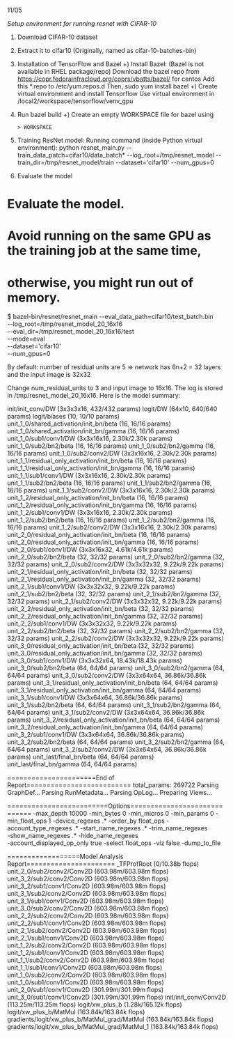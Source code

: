 11/05

*Setup environment for running resnet with CIFAR-10*

1. Download CIFAR-10 dataset
2. Extract it to cifar10 (Originally, named as cifar-10-batches-bin)
3. Installation of TensorFlow and Bazel
   +) Install Bazel: (Bazel is not available in RHEL package/repo)
   Download the bazel repo from https://copr.fedorainfracloud.org/coprs/vbatts/bazel/ for centos
   Add this *.repo to /etc/yum.repos.d
   Then,
   sudo yum install bazel
   +) Create virtual environment and install Tensorflow
    Use virtual environment in /local2/workspace/tensorflow/venv_gpu


4. Run bazel build
   +) Create an empty WORKSPACE file for bazel using
   ```shell
   > WORKSPACE
   ```

5. Training ResNet model:
Running command (inside Python virtual environment): 
python resnet_main.py --train_data_patch=cifar10/data_batch* --log_root=/tmp/resnet_model --train_dir=/tmp/resnet_model/train --dataset='cifar10' --num_gpus=0

6. Evaluate the model
# Evaluate the model.
# Avoid running on the same GPU as the training job at the same time,
# otherwise, you might run out of memory.
$ bazel-bin/resnet/resnet_main --eval_data_path=cifar10/test_batch.bin \
                               --log_root=/tmp/resnet_model_20_16x16 \
                               --eval_dir=/tmp/resnet_model_20_16x16/test \
                               --mode=eval \
                               --dataset='cifar10' \
                               --num_gpus=0


By default: number of residual units are 5 => network has 6n+2 = 32 layers and the input image is 32x32

Change num_residual_units to 3 and input image to 16x16. The log is stored in /tmp/resnet_model_20_16x16. Here is the model summary:

init/init_conv/DW (3x3x3x16, 432/432 params)
  logit/DW (64x10, 640/640 params)
  logit/biases (10, 10/10 params)
  unit_1_0/shared_activation/init_bn/beta (16, 16/16 params)
  unit_1_0/shared_activation/init_bn/gamma (16, 16/16 params)
  unit_1_0/sub1/conv1/DW (3x3x16x16, 2.30k/2.30k params)
  unit_1_0/sub2/bn2/beta (16, 16/16 params)
  unit_1_0/sub2/bn2/gamma (16, 16/16 params)
  unit_1_0/sub2/conv2/DW (3x3x16x16, 2.30k/2.30k params)
  unit_1_1/residual_only_activation/init_bn/beta (16, 16/16 params)
  unit_1_1/residual_only_activation/init_bn/gamma (16, 16/16 params)
  unit_1_1/sub1/conv1/DW (3x3x16x16, 2.30k/2.30k params)
  unit_1_1/sub2/bn2/beta (16, 16/16 params)
  unit_1_1/sub2/bn2/gamma (16, 16/16 params)
  unit_1_1/sub2/conv2/DW (3x3x16x16, 2.30k/2.30k params)
  unit_1_2/residual_only_activation/init_bn/beta (16, 16/16 params)
  unit_1_2/residual_only_activation/init_bn/gamma (16, 16/16 params)
  unit_1_2/sub1/conv1/DW (3x3x16x16, 2.30k/2.30k params)
  unit_1_2/sub2/bn2/beta (16, 16/16 params)
  unit_1_2/sub2/bn2/gamma (16, 16/16 params)
  unit_1_2/sub2/conv2/DW (3x3x16x16, 2.30k/2.30k params)
  unit_2_0/residual_only_activation/init_bn/beta (16, 16/16 params)
  unit_2_0/residual_only_activation/init_bn/gamma (16, 16/16 params)
  unit_2_0/sub1/conv1/DW (3x3x16x32, 4.61k/4.61k params)
  unit_2_0/sub2/bn2/beta (32, 32/32 params)
  unit_2_0/sub2/bn2/gamma (32, 32/32 params)
  unit_2_0/sub2/conv2/DW (3x3x32x32, 9.22k/9.22k params)
  unit_2_1/residual_only_activation/init_bn/beta (32, 32/32 params)
  unit_2_1/residual_only_activation/init_bn/gamma (32, 32/32 params)
  unit_2_1/sub1/conv1/DW (3x3x32x32, 9.22k/9.22k params)
  unit_2_1/sub2/bn2/beta (32, 32/32 params)
  unit_2_1/sub2/bn2/gamma (32, 32/32 params)
  unit_2_1/sub2/conv2/DW (3x3x32x32, 9.22k/9.22k params)
  unit_2_2/residual_only_activation/init_bn/beta (32, 32/32 params)
  unit_2_2/residual_only_activation/init_bn/gamma (32, 32/32 params)
  unit_2_2/sub1/conv1/DW (3x3x32x32, 9.22k/9.22k params)
  unit_2_2/sub2/bn2/beta (32, 32/32 params)
  unit_2_2/sub2/bn2/gamma (32, 32/32 params)
  unit_2_2/sub2/conv2/DW (3x3x32x32, 9.22k/9.22k params)
  unit_3_0/residual_only_activation/init_bn/beta (32, 32/32 params)
  unit_3_0/residual_only_activation/init_bn/gamma (32, 32/32 params)
  unit_3_0/sub1/conv1/DW (3x3x32x64, 18.43k/18.43k params)
  unit_3_0/sub2/bn2/beta (64, 64/64 params)
  unit_3_0/sub2/bn2/gamma (64, 64/64 params)
  unit_3_0/sub2/conv2/DW (3x3x64x64, 36.86k/36.86k params)
  unit_3_1/residual_only_activation/init_bn/beta (64, 64/64 params)
  unit_3_1/residual_only_activation/init_bn/gamma (64, 64/64 params)
  unit_3_1/sub1/conv1/DW (3x3x64x64, 36.86k/36.86k params)
  unit_3_1/sub2/bn2/beta (64, 64/64 params)
  unit_3_1/sub2/bn2/gamma (64, 64/64 params)
  unit_3_1/sub2/conv2/DW (3x3x64x64, 36.86k/36.86k params)
  unit_3_2/residual_only_activation/init_bn/beta (64, 64/64 params)
  unit_3_2/residual_only_activation/init_bn/gamma (64, 64/64 params)
  unit_3_2/sub1/conv1/DW (3x3x64x64, 36.86k/36.86k params)
  unit_3_2/sub2/bn2/beta (64, 64/64 params)
  unit_3_2/sub2/bn2/gamma (64, 64/64 params)
  unit_3_2/sub2/conv2/DW (3x3x64x64, 36.86k/36.86k params)
  unit_last/final_bn/beta (64, 64/64 params)
  unit_last/final_bn/gamma (64, 64/64 params)

======================End of Report==========================
total_params: 269722
Parsing GraphDef...
Parsing RunMetadata...
Parsing OpLog...
Preparing Views...

=========================Options=============================
-max_depth                  10000
-min_bytes                  0
-min_micros                 0
-min_params                 0
-min_float_ops              1
-device_regexes             .*
-order_by                   float_ops
-account_type_regexes       .*
-start_name_regexes         .*
-trim_name_regexes          
-show_name_regexes          .*
-hide_name_regexes          
-account_displayed_op_only  true
-select                     float_ops
-viz                        false
-dump_to_file               

==================Model Analysis Report======================
_TFProfRoot (0/10.38b flops)
  unit_2_0/sub2/conv2/Conv2D (603.98m/603.98m flops)
  unit_3_2/sub2/conv2/Conv2D (603.98m/603.98m flops)
  unit_3_2/sub1/conv1/Conv2D (603.98m/603.98m flops)
  unit_3_1/sub2/conv2/Conv2D (603.98m/603.98m flops)
  unit_3_1/sub1/conv1/Conv2D (603.98m/603.98m flops)
  unit_3_0/sub2/conv2/Conv2D (603.98m/603.98m flops)
  unit_2_2/sub2/conv2/Conv2D (603.98m/603.98m flops)
  unit_2_2/sub1/conv1/Conv2D (603.98m/603.98m flops)
  unit_2_1/sub2/conv2/Conv2D (603.98m/603.98m flops)
  unit_2_1/sub1/conv1/Conv2D (603.98m/603.98m flops)
  unit_1_2/sub2/conv2/Conv2D (603.98m/603.98m flops)
  unit_1_2/sub1/conv1/Conv2D (603.98m/603.98m flops)
  unit_1_1/sub2/conv2/Conv2D (603.98m/603.98m flops)
  unit_1_1/sub1/conv1/Conv2D (603.98m/603.98m flops)
  unit_1_0/sub2/conv2/Conv2D (603.98m/603.98m flops)
  unit_1_0/sub1/conv1/Conv2D (603.98m/603.98m flops)
  unit_2_0/sub1/conv1/Conv2D (301.99m/301.99m flops)
  unit_3_0/sub1/conv1/Conv2D (301.99m/301.99m flops)
  init/init_conv/Conv2D (113.25m/113.25m flops)
  logit/xw_plus_b (1.28k/165.12k flops)
    logit/xw_plus_b/MatMul (163.84k/163.84k flops)
  gradients/logit/xw_plus_b/MatMul_grad/MatMul (163.84k/163.84k flops)
  gradients/logit/xw_plus_b/MatMul_grad/MatMul_1 (163.84k/163.84k flops)


